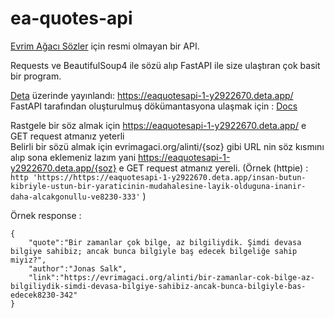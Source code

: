# ea-quotes-api

[Evrim Ağacı Sözler](https://evrimagaci.org/sozler) için resmi olmayan bir API.

Requests ve BeautifulSoup4 ile sözü alıp FastAPI ile size ulaştıran çok basit bir program.

[Deta](https://deta.sh) üzerinde yayınlandı: https://eaquotesapi-1-y2922670.deta.app/ <br>
FastAPI tarafından oluşturulmuş dökümantasyona ulaşmak için : [Docs](https://eaquotesapi-1-y2922670.deta.app/docs)

Rastgele bir söz almak için https://eaquotesapi-1-y2922670.deta.app/ e GET request atmanız yeterli  
Belirli bir sözü almak için evrimagaci.org/alinti/{soz} gibi URL nin söz kısmını alıp sona eklemeniz lazım yani https://eaquotesapi-1-y2922670.deta.app/{soz} e GET request atmanız yereli. (Örnek (httpie) : `http 'https://https://eaquotesapi-1-y2922670.deta.app/insan-butun-kibriyle-ustun-bir-yaraticinin-mudahalesine-layik-olduguna-inanir-daha-alcakgonullu-ve8230-333'` )

Örnek response : 
```
{
    "quote":"Bir zamanlar çok bilge, az bilgiliydik. Şimdi devasa bilgiye sahibiz; ancak bunca bilgiyle baş edecek bilgeliğe sahip miyiz?",
    "author":"Jonas Salk",
    "link":"https://evrimagaci.org/alinti/bir-zamanlar-cok-bilge-az-bilgiliydik-simdi-devasa-bilgiye-sahibiz-ancak-bunca-bilgiyle-bas-edecek8230-342"
}
```
